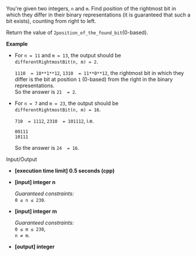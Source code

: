 
You're given two integers,  `n`  and  `m`. Find position of the rightmost bit in which they differ in their binary representations (it is guaranteed that such a bit exists), counting from right to left.

Return the value of  `2position_of_the_found_bit`(0-based).

**Example**

-   For  `n = 11`  and  `m = 13`, the output should be  
    `differentRightmostBit(n, m) = 2`.
    
    `1110  = 10**1**12`,  `1310  = 11**0**12`, the rightmost bit in which they differ is the bit at position  `1`  (0-based) from the right in the binary representations.  
    So the answer is  `21  = 2`.
    
-   For  `n = 7`  and  `m = 23`, the output should be  
    `differentRightmostBit(n, m) = 16`.
    
    `710  = 1112`,  `2310  = 101112`, i.e.
    
    ```
    00111
    10111
    
    ```
    
    So the answer is  `24  = 16`.
    

Input/Output

-   **[execution time limit] 0.5 seconds (cpp)**
    
-   **[input] integer n**
    
    _Guaranteed constraints:_  
    `0 ≤ n ≤ 230`.
    
-   **[input] integer m**
    
    _Guaranteed constraints:_  
    `0 ≤ m ≤ 230`,  
    `n ≠ m`.
    
-   **[output] integer**